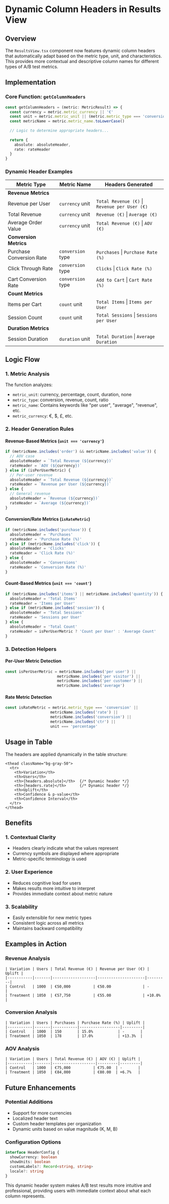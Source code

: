 # Dynamic Column Headers in Results View

## Overview

The `ResultsView.tsx` component now features dynamic column headers that automatically adapt based on the metric type, unit, and characteristics. This provides more contextual and descriptive column names for different types of A/B test metrics.

## Implementation

### Core Function: `getColumnHeaders`

```typescript
const getColumnHeaders = (metric: MetricResult) => {
  const currency = metric.metric_currency || '€'
  const unit = metric.metric_unit || (metric.metric_type === 'conversion' ? 'percentage' : 'none')
  const metricName = metric.metric_name.toLowerCase()
  
  // Logic to determine appropriate headers...
  
  return {
    absolute: absoluteHeader,
    rate: rateHeader
  }
}
```

### Dynamic Header Examples

| Metric Type | Metric Name | Headers Generated |
|-------------|-------------|-------------------|
| **Revenue Metrics** | | |
| Revenue per User | `currency` unit | `Total Revenue (€)` \| `Revenue per User (€)` |
| Total Revenue | `currency` unit | `Revenue (€)` \| `Average (€)` |
| Average Order Value | `currency` unit | `Total Revenue (€)` \| `AOV (€)` |
| **Conversion Metrics** | | |
| Purchase Conversion Rate | `conversion` type | `Purchases` \| `Purchase Rate (%)` |
| Click Through Rate | `conversion` type | `Clicks` \| `Click Rate (%)` |
| Cart Conversion Rate | `conversion` type | `Add to Cart` \| `Cart Rate (%)` |
| **Count Metrics** | | |
| Items per Cart | `count` unit | `Total Items` \| `Items per User` |
| Session Count | `count` unit | `Total Sessions` \| `Sessions per User` |
| **Duration Metrics** | | |
| Session Duration | `duration` unit | `Total Duration` \| `Average Duration` |

## Logic Flow

### 1. Metric Analysis
The function analyzes:
- `metric_unit`: currency, percentage, count, duration, none
- `metric_type`: conversion, revenue, count, ratio
- `metric_name`: Contains keywords like "per user", "average", "revenue", etc.
- `metric_currency`: €, $, £, etc.

### 2. Header Generation Rules

#### Revenue-Based Metrics (`unit === 'currency'`)
```typescript
if (metricName.includes('order') && metricName.includes('value')) {
  // AOV case
  absoluteHeader = `Total Revenue (${currency})`
  rateHeader = `AOV (${currency})`
} else if (isPerUserMetric) {
  // Per-user revenue
  absoluteHeader = `Total Revenue (${currency})`
  rateHeader = `Revenue per User (${currency})`
} else {
  // General revenue
  absoluteHeader = `Revenue (${currency})`
  rateHeader = `Average (${currency})`
}
```

#### Conversion/Rate Metrics (`isRateMetric`)
```typescript
if (metricName.includes('purchase')) {
  absoluteHeader = 'Purchases'
  rateHeader = 'Purchase Rate (%)'
} else if (metricName.includes('click')) {
  absoluteHeader = 'Clicks'
  rateHeader = 'Click Rate (%)'
} else {
  absoluteHeader = 'Conversions'
  rateHeader = 'Conversion Rate (%)'
}
```

#### Count-Based Metrics (`unit === 'count'`)
```typescript
if (metricName.includes('items') || metricName.includes('quantity')) {
  absoluteHeader = 'Total Items'
  rateHeader = 'Items per User'
} else if (metricName.includes('session')) {
  absoluteHeader = 'Total Sessions'
  rateHeader = 'Sessions per User'
} else {
  absoluteHeader = 'Total Count'
  rateHeader = isPerUserMetric ? 'Count per User' : 'Average Count'
}
```

### 3. Detection Helpers

#### Per-User Metric Detection
```typescript
const isPerUserMetric = metricName.includes('per user') || 
                       metricName.includes('per visitor') || 
                       metricName.includes('per customer') ||
                       metricName.includes('average')
```

#### Rate Metric Detection
```typescript
const isRateMetric = metric.metric_type === 'conversion' || 
                    metricName.includes('rate') || 
                    metricName.includes('conversion') ||
                    metricName.includes('ctr') ||
                    unit === 'percentage'
```

## Usage in Table

The headers are applied dynamically in the table structure:

```tsx
<thead className="bg-gray-50">
  <tr>
    <th>Variation</th>
    <th>Users</th>
    <th>{headers.absolute}</th>  {/* Dynamic header */}
    <th>{headers.rate}</th>      {/* Dynamic header */}
    <th>Uplift</th>
    <th>Confidence & p-value</th>
    <th>Confidence Interval</th>
  </tr>
</thead>
```

## Benefits

### 1. **Contextual Clarity**
- Headers clearly indicate what the values represent
- Currency symbols are displayed where appropriate
- Metric-specific terminology is used

### 2. **User Experience**
- Reduces cognitive load for users
- Makes results more intuitive to interpret
- Provides immediate context about metric nature

### 3. **Scalability**
- Easily extensible for new metric types
- Consistent logic across all metrics
- Maintains backward compatibility

## Examples in Action

### Revenue Analysis
```
| Variation | Users | Total Revenue (€) | Revenue per User (€) | Uplift |
|-----------|-------|-------------------|---------------------|---------|
| Control   | 1000  | €50,000          | €50.00              | -       |
| Treatment | 1050  | €57,750          | €55.00              | +10.0%  |
```

### Conversion Analysis
```
| Variation | Users | Purchases | Purchase Rate (%) | Uplift |
|-----------|-------|-----------|------------------|---------|
| Control   | 1000  | 150       | 15.0%           | -       |
| Treatment | 1050  | 178       | 17.0%           | +13.3%  |
```

### AOV Analysis
```
| Variation | Users | Total Revenue (€) | AOV (€) | Uplift |
|-----------|-------|-------------------|---------|---------|
| Control   | 1000  | €75,000          | €75.00  | -       |
| Treatment | 1050  | €84,000          | €80.00  | +6.7%   |
```

## Future Enhancements

### Potential Additions
- Support for more currencies
- Localized header text
- Custom header templates per organization
- Dynamic units based on value magnitude (K, M, B)

### Configuration Options
```typescript
interface HeaderConfig {
  showCurrency: boolean
  showUnits: boolean
  customLabels?: Record<string, string>
  locale?: string
}
```

This dynamic header system makes A/B test results more intuitive and professional, providing users with immediate context about what each column represents.
